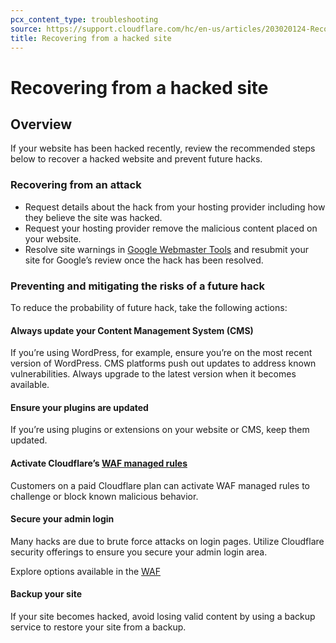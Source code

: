 ```yaml
---
pcx_content_type: troubleshooting
source: https://support.cloudflare.com/hc/en-us/articles/203020124-Recovering-from-a-hacked-site
title: Recovering from a hacked site
---
```


# Recovering from a hacked site

## Overview

If your website has been hacked recently, review the recommended steps below to recover a hacked website and prevent future hacks.

### Recovering from an attack

-   Request details about the hack from your hosting provider including how they believe the site was hacked.
-   Request your hosting provider remove the malicious content placed on your website.
-   Resolve site warnings in [Google Webmaster Tools](https://www.google.com/webmasters/tools) and resubmit your site for Google’s review once the hack has been resolved.

### Preventing and mitigating the risks of a future hack

To reduce the probability of future hack, take the following actions:

#### Always update your Content Management System (CMS)

If you’re using WordPress, for example, ensure you’re on the most recent version of WordPress. CMS platforms push out updates to address known vulnerabilities. Always upgrade to the latest version when it becomes available.

#### Ensure your plugins are updated

If you’re using plugins or extensions on your website or CMS, keep them updated.

#### Activate Cloudflare’s [WAF managed rules](https://www.cloudflare.com/application-services/products/waf/)

Customers on a paid Cloudflare plan can activate WAF managed rules to challenge or block known malicious behavior.

#### Secure your admin login

Many hacks are due to brute force attacks on login pages. Utilize Cloudflare security offerings to ensure you secure your admin login area.

Explore options available in the [WAF](https://developers.cloudflare.com/waf/)

#### Backup your site

If your site becomes hacked, avoid losing valid content by using a backup service to restore your site from a backup.
